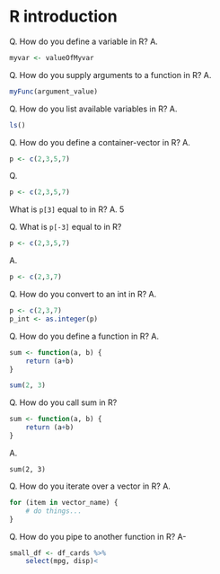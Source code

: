 # R introduction
<!-- #anki/deck/Programming -->

Q. How do you define a variable in R?
A.
```r
myvar <- valueOfMyvar
```

Q. How do you supply arguments to a function in R?
A.
```r
myFunc(argument_value)
```

Q. How do you list available variables in R?
A.
```r
ls()
```

Q. How do you define a container-vector in R?
A.
```r
p <- c(2,3,5,7)
```

Q. 
```r
p <- c(2,3,5,7)
```
What is `p[3]` equal to in R?
A. 5

Q. What is `p[-3]` equal to in R?
```r
p <- c(2,3,5,7)
```
A. 
```r
p <- c(2,3,7)
```

Q. How do you convert to an int in R?
A.
```r
p <- c(2,3,7)
p_int <- as.integer(p)
```

Q. How do you define a function in R?
A. 
```r
sum <- function(a, b) {
    return (a+b)
}

sum(2, 3)
```

Q. How do you call sum in R?

```r
sum <- function(a, b) {
    return (a+b)
}
```

A. 
```
sum(2, 3)
```


Q. How do you iterate over a vector in R?
A. 
```r
for (item in vector_name) {
	# do things...
}
```

Q. How do you pipe to another function in R?
A-
```r
small_df <- df_cards %>%
	select(mpg, disp)<
```

<!-- {BearID:127EF092-15C5-4E6E-ADAC-666B5554C424-640-00000F20CFF60CA9} -->

